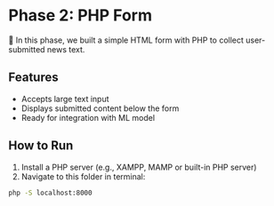 # Phase 2: PHP Form

📝 In this phase, we built a simple HTML form with PHP to collect user-submitted news text.

## Features

- Accepts large text input
- Displays submitted content below the form
- Ready for integration with ML model

## How to Run

1. Install a PHP server (e.g., XAMPP, MAMP or built-in PHP server)
2. Navigate to this folder in terminal:
```bash
php -S localhost:8000
